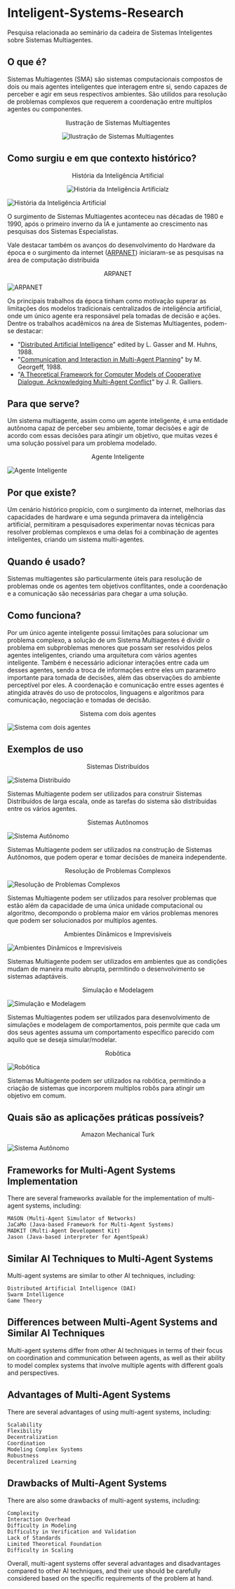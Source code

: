 # Inteligent-Systems-Research

Pesquisa relacionada ao seminário da cadeira de Sistemas Inteligentes sobre Sistemas Multiagentes.

## O que é?

Sistemas Multiagentes (SMA) são sistemas computacionais compostos de dois ou mais agentes inteligentes que interagem entre si, sendo capazes de perceber e agir em seus respectivos ambientes. São utilidos para resolução de problemas complexos que requerem a coordenação entre multiplos agentes ou componentes. 

<p align="center">Ilustração de Sistemas Multiagentes</p>

<p align="center">
  <img src="https://www.researchgate.net/publication/324808821/figure/fig4/AS:620114999271424@1524858345751/General-structure-of-a-multi-agent-system-42.png" alt="Ilustração de Sistemas Multiagentes" />
</p>

## Como surgiu e em que contexto histórico?

<p align="center">História da Inteligência Artificial</p>

<p align="center">
  <img src="https://bioinfo.com.br/wp-content/uploads/2021/07/word-image-20.png" alt="História da Inteligência Artificialz" />
</p>

![História da Inteligência Artificial](https://bioinfo.com.br/wp-content/uploads/2021/07/word-image-20.png "História da Inteligência Artificial")

O surgimento de Sistemas Multiagentes aconteceu nas décadas de 1980 e 1990, após o primeiro inverno da IA e juntamente ao crescimento nas pesquisas dos Sistemas Especialistas. 

Vale destacar também os avanços do desenvolvimento do Hardware da época e o surgimento da internet ([ARPANET](https://en.wikipedia.org/wiki/ARPANET)) iniciaram-se as pesquisas na área de computação distribuida

<p align="center">ARPANET</p>

![ARPANET](https://upload.wikimedia.org/wikipedia/commons/b/bf/Arpanet_logical_map%2C_march_1977.png "ARPANET")

Os principais trabalhos da época tinham como motivação superar as limitações dos modelos tradicionais centralizados de inteligência artificial, onde um único agente era responsável pela tomadas de decisão e ações. Dentre os trabalhos acadêmicos na área de Sistemas Multiagentes, podem-se destacar:

* "[Distributed Artificial Intelligence](https://www.google.com.br/books/edition/_/83I-AQAAIAAJ?hl=pt-BR&sa=X&ved=2ahUKEwiRzsfJ44j9AhUNqJUCHff4DRkQre8FegQIFRAG)" edited by L. Gasser and M. Huhns, 1988.
* "[Communication and Interaction in Multi-Agent Planning](https://www.sciencedirect.com/science/article/pii/B978093461363750022X)" by M. Georgeff, 1988.
* "[A Theoretical Framework for Computer Models of Cooperative Dialogue, Acknowledging Multi-Agent Conflict](https://www.proquest.com/openview/8951db6fd315ae2483d8a86b765f4066/1?pq-origsite=gscholar&cbl=18750&diss=y)" by J. R. Galliers.

## Para que serve? 

Um sistema multiagente, assim como um agente inteligente, é uma entidade autônoma capaz de perceber seu ambiente, tomar decisões e agir de acordo com essas decisões para atingir um objetivo, que muitas vezes é uma solução possível para um problema modelado.  

<p align="center">Agente Inteligente</p>

![Agente Inteligente](https://i.ytimg.com/vi/gwQQO0z5Gf0/maxresdefault.jpg)

## Por que existe?

Um cenário histórico propício, com o surgimento da internet, melhorias das capacidades de hardware e uma segunda primavera da inteligência artificial, permitiram a pesquisadores experimentar novas técnicas para resolver problemas complexos e uma delas foi a combinação de agentes inteligentes, criando um sistema multi-agentes.

## Quando é usado?

Sistemas multiagentes são particularmente úteis para resolução de problemas onde os agentes tem objetivos conflitantes, onde a coordenação e a comunicação são necessárias para chegar a uma solução. 

## Como funciona? 

Por um único agente inteligente possui limitações para solucionar um problema complexo, a solução de um Sistema Multiagentes é dividir o problema em subproblemas menores que possam ser resolvidos pelos agentes inteligentes, criando uma arquitetura com vários agentes inteligente. Também é necessário adicionar interações entre cada um desses agentes, sendo a troca de informações entre eles um parametro importante para tomada de decisões, além das observações do ambiente perceptível por eles. A coordenação e comunicação entre esses agentes é atingida através do uso de protocolos, linguagens e algoritmos para comunicação, negociação e tomadas de decisão.

<p align="center">Sistema com dois agentes</p>

![Sistema com dois agentes](https://api.intechopen.com/media/chapter/56184/media/F1.png)

## Exemplos de uso

<p align="center">Sistemas Distribuídos</p>

![Sistema Distribuído](https://pimages.toolbox.com/wp-content/uploads/2022/01/12132236/Distributed-System.png)

Sistemas Multiagente podem ser utilizados para construir Sistemas Distribuídos de 
larga escala, onde as tarefas do sistema são distribuidas entre os vários agentes.

<p align="center">Sistemas Autônomos</p>

![Sistema Autônomo](https://images.blackberry.com/is/image/blackberry/autonomous-systems-it2-figure-2?wid=1688&fmt=jpg)

Sistemas Multiagente podem ser utilizados na construção de Sistemas Autônomos, que podem operar e tomar decisões de maneira independente.

<p align="center">Resolução de Problemas Complexos</p>

![Resolução de Problemas Complexos](https://www.researchgate.net/profile/Sasa-Mladenovic/publication/315907398/figure/fig1/AS:670024381526016@1536757669012/Overview-of-the-Multi-agent-Decision-Support-System-used-for-calculate-and-evaluate.ppm)

Sistemas Multiagente podem ser utilizados para resolver problemas que estão além da capacidade de uma única unidade computacional ou algoritmo, decompondo o problema maior em vários problemas menores que podem ser solucionados por multiplos agentes.

<p align="center">Ambientes Dinâmicos e Imprevisíveis</p>

![Ambientes Dinâmicos e Imprevisíveis](https://ichef.bbci.co.uk/news/976/cpsprodpb/2B77/production/_126072111_chopper.jpg)

Sistemas Multiagente podem ser utilizados em ambientes que as condições mudam de maneira muito abrupta, permitindo o desenvolvimento se sistemas adaptáveis.

<p align="center">Simulação e Modelagem</p>

![Simulação e Modelagem](https://www.simscale.com/api/v1/projects/raj_km_saini/hourglass_particle_simulation/f3fa3807-5851-42c0-af3c-d5730694e6af/thumbnail/timestep_1000_3.png)

Sistemas Multiagentes podem ser utilizados para desenvolvimento de simulações e modelagem de comportamentos, pois permite que cada um dos seus agentes assuma um comportamento específico parecido com aquilo que se deseja simular/modelar.

<p align="center">Robôtica</p>

![Robôtica](https://cms.qut.edu.au/__data/assets/image/0020/918101/robot-4.jpg)

Sistemas Multiagente podem ser utilizados na robôtica, permitindo a criação de sistemas que incorporem multiplos robôs para atingir um objetivo em comum.

## Quais são as aplicações práticas possíveis?

<p align="center">Amazon Mechanical Turk</p>

![Sistema Autônomo](https://cms.qut.edu.au/__data/assets/image/0020/918101/robot-4.jpg)

## Frameworks for Multi-Agent Systems Implementation

There are several frameworks available for the implementation of multi-agent systems, including:

    MASON (Multi-Agent Simulator of Networks)
    JaCaMo (Java-based Framework for Multi-Agent Systems)
    MADKIT (Multi-Agent Development Kit)
    Jason (Java-based interpreter for AgentSpeak)

## Similar AI Techniques to Multi-Agent Systems

Multi-agent systems are similar to other AI techniques, including:

    Distributed Artificial Intelligence (DAI)
    Swarm Intelligence
    Game Theory

## Differences between Multi-Agent Systems and Similar AI Techniques

Multi-agent systems differ from other AI techniques in terms of their focus on coordination and communication between agents, as well as their ability to model complex systems that involve multiple agents with different goals and perspectives.

## Advantages of Multi-Agent Systems

There are several advantages of using multi-agent systems, including:

    Scalability
    Flexibility
    Decentralization
    Coordination
    Modeling Complex Systems
    Robustness
    Decentralized Learning

## Drawbacks of Multi-Agent Systems

There are also some drawbacks of multi-agent systems, including:

    Complexity
    Interaction Overhead
    Difficulty in Modeling
    Difficulty in Verification and Validation
    Lack of Standards
    Limited Theoretical Foundation
    Difficulty in Scaling

Overall, multi-agent systems offer several advantages and disadvantages compared to other AI techniques, and their use should be carefully considered based on the specific requirements of the problem at hand.